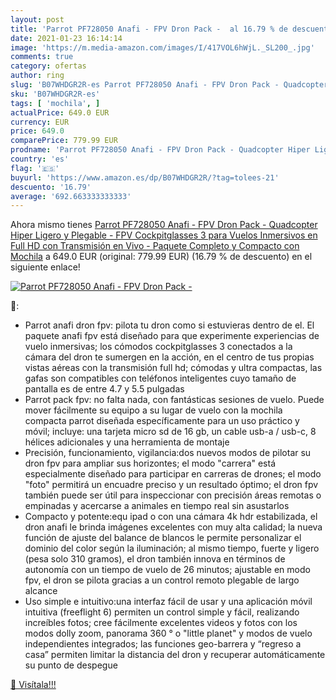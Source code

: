 ```yaml
---
layout: post
title: 'Parrot PF728050 Anafi - FPV Dron Pack -  al 16.79 % de descuento'
date: 2021-01-23 16:14:14
image: 'https://m.media-amazon.com/images/I/417VOL6hWjL._SL200_.jpg'
comments: true
category: ofertas
author: ring
slug: 'B07WHDGR2R-es Parrot PF728050 Anafi - FPV Dron Pack - Quadcopter Hiper...'
sku: 'B07WHDGR2R-es'
tags: [ 'mochila', ]
actualPrice: 649.0 EUR
currency: EUR
price: 649.0
comparePrice: 779.99 EUR
prodname: 'Parrot PF728050 Anafi - FPV Dron Pack - Quadcopter Hiper Ligero y Plegable - FPV Cockpitglasses 3 para Vuelos Inmersivos en Full HD con Transmisión en Vivo - Paquete Completo y Compacto con Mochila'
country: 'es'
flag: '🇪🇸'
buyurl: 'https://www.amazon.es/dp/B07WHDGR2R/?tag=tolees-21'
descuento: '16.79'
average: '692.663333333333'
---
```


Ahora mismo tienes [Parrot PF728050 Anafi - FPV Dron Pack - Quadcopter Hiper Ligero y Plegable - FPV Cockpitglasses 3 para Vuelos Inmersivos en Full HD con Transmisión en Vivo - Paquete Completo y Compacto con Mochila](https://www.amazon.es/dp/B07WHDGR2R/?tag=tolees-21) a 649.0 EUR (original: 779.99 EUR) (16.79 %  de descuento) en el siguiente enlace!

[![Parrot PF728050 Anafi - FPV Dron Pack - ](https://m.media-amazon.com/images/I/417VOL6hWjL._SL200_.jpg)](https://www.amazon.es/dp/B07WHDGR2R/?tag=tolees-21)

🔎:

- Parrot anafi dron fpv: pilota tu dron como si estuvieras dentro de el. El paquete anafi fpv está diseñado para que experimente experiencias de vuelo inmersivas; los cómodos cockpitglasses 3 conectados a la cámara del dron te sumergen en la acción, en el centro de tus propias vistas aéreas con la transmisión full hd; cómodas y ultra compactas, las gafas son compatibles con teléfonos inteligentes cuyo tamaño de pantalla es de entre 4.7 y 5.5 pulgadas
- Parrot pack fpv: no falta nada, con fantásticas sesiones de vuelo. Puede mover fácilmente su equipo a su lugar de vuelo con la mochila compacta parrot diseñada específicamente para un uso práctico y móvil; incluye: una tarjeta micro sd de 16 gb, un cable usb-a / usb-c, 8 hélices adicionales y una herramienta de montaje
- Precisión, funcionamiento, vigilancia:dos nuevos modos de pilotar su dron fpv para ampliar sus horizontes; el modo "carrera" está especialmente diseñado para participar en carreras de drones; el modo "foto" permitirá un encuadre preciso y un resultado óptimo; el dron fpv también puede ser útil para inspeccionar con precisión áreas remotas o empinadas y acercarse a animales en tiempo real sin asustarlos
- Compacto y potente:equ ipad o con una cámara 4k hdr estabilizada, el dron anafi le brinda imágenes excelentes con muy alta calidad; la nueva función de ajuste del balance de blancos le permite personalizar el dominio del color según la iluminación; al mismo tiempo, fuerte y ligero (pesa solo 310 gramos), el dron también innova en términos de autonomía con un tiempo de vuelo de 26 minutos; ajustable en modo fpv, el dron se pilota gracias a un control remoto plegable de largo alcance
- Uso simple e intuitivo:una interfaz fácil de usar y una aplicación móvil intuitiva (freeflight 6) permiten un control simple y fácil, realizando increíbles fotos; cree fácilmente excelentes videos y fotos con los modos dolly zoom, panorama 360 ° o "little planet" y modos de vuelo independientes integrados; las funciones geo-barrera y “regreso a casa” permiten limitar la distancia del dron y recuperar automáticamente su punto de despegue

[🛒 Visítala!!!](https://www.amazon.es/dp/B07WHDGR2R/?tag=tolees-21)
